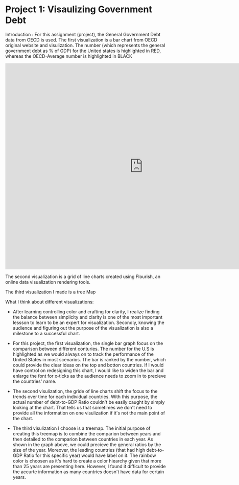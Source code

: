 # Project 1: Visaulizing Government Debt
Introduction : For this assignment (project), the General Government Debt data from OECD is used. 
The first visualization is a bar chart from OECD original website and visulization. The number (which represents the general government debt as % of GDP) for the United states is highlighted in RED, whereas the OECD-Average number is highlighted in BLACK
<iframe src="https://data.oecd.org/chart/6Ofd" width="860" height="645" style="border: 0" mozallowfullscreen="true" webkitallowfullscreen="true" allowfullscreen="true"><a href="https://data.oecd.org/chart/6Ofd" target="_blank">OECD Chart: General government debt, Total, % of GDP, Annual, 2021</a></iframe>

The second visualization is a grid of line charts created using Flourish, an online data visualization rendering tools. 
<div class="flourish-embed flourish-chart" data-src="visualisation/11152989"><script src="https://public.flourish.studio/resources/embed.js"></script></div>


The third visualization I made is a tree Map
<div class="flourish-embed flourish-hierarchy" data-src="visualisation/11165403"><script src="https://public.flourish.studio/resources/embed.js"></script></div>

What I think about different visualizations:
- After learning controlling color and crafting for clarity, I realize finding the balance between simplicity and clarity is one of the most important lessson to learn to be an expert for visualization. Secondly, knowing the audience and figuring out the purpose of the visualization is also a milestone to a successful chart.

- For this project, the first visualization, the single bar graph focus on the comparison between different conturies. The number for the U.S is highlighted as we would always on to track the performance of the United States in most scenarios. The bar is ranked by the number, which could provide the clear ideas on the top and botton countries. If I would have control on redesigning this chart, I would like to widen the bar and enlarge the font for x-ticks as the audience needs to zoom in to precieve the countries' name.

- The second visulization, the gride of line charts shift the focus to the trends over time for each individual countries. With this purpose, the actual number of debt-to-GDP Ratio couldn't be easily caught by simply looking at the chart. That tells us that sometimes we don't need to provide all the information on one visulization if it's not the main point of the chart. 

- The third visulization I choose is a treemap. The initial purpose of creating this treemap is to combine the comparion between years and then detailed to the comparion between countries in each year. As shown in the graph above, we could precieve the general ratios by the size of the year. Moreover, the leading countries (that had high debt-to-GDP Ratio for this specific year) would have label on it. The rainbow color is choosen as it's hard to create a color hiearchy given that more than 25 years are presenting here. However, I found it difficult to provide the accurte information as many countries doesn't have data for certain years. 

